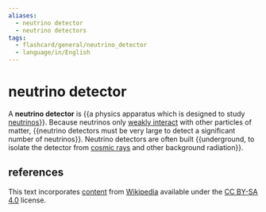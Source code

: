 ```yaml
---
aliases:
  - neutrino detector
  - neutrino detectors
tags:
  - flashcard/general/neutrino_detector
  - language/in/English
---
```


# neutrino detector

A __neutrino detector__ is {{a physics apparatus which is designed to study [neutrinos](neutrino.md)}}. Because neutrinos only [weakly interact](weak%20interaction.md) with other particles of matter, {{neutrino detectors must be very large to detect a significant number of neutrinos}}. Neutrino detectors are often built {{underground, to isolate the detector from [cosmic rays](cosmic%20ray.md) and other background radiation}}. <!--SR:!2024-10-11,61,310!2024-10-18,65,310!2024-10-15,64,310-->

## references

This text incorporates [content](https://en.wikipedia.org/wiki/neutrino_detector) from [Wikipedia](Wikipedia.md) available under the [CC BY-SA 4.0](https://creativecommons.org/licenses/by-sa/4.0/) license.
